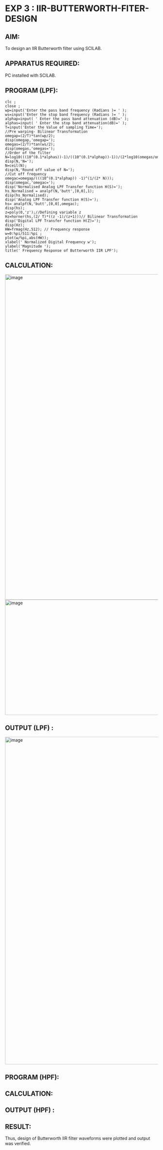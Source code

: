 # EXP 3 : IIR-BUTTERWORTH-FITER-DESIGN

## AIM: 

 To design an IIR Butterworth filter  using SCILAB. 

## APPARATUS REQUIRED: 
PC installed with SCILAB. 

## PROGRAM (LPF): 
~~~
clc ;
close ;
wp=input('Enter the pass band frequency (Radians )= ' );
ws=input('Enter the stop band frequency (Radians )= ' );
alphap=input( ' Enter the pass band attenuation (dB)=' );
alphas=input( ' Enter the stop band attenuation(dB)=' );
T=input('Enter the Value of sampling Time=');
//Pre warping- Bilinear Transformation
omegap=(2/T)*tan(wp/2);
disp(omegap,'omegap=');
omegas=(2/T)*tan(ws/2);
disp(omegas,'omegas=');
//Order of the filter
N=log10(((10^(0.1*alphas))-1)/((10^(0.1*alphap))-1))/(2*log10(omegas/omegap));
disp(N,'N=');
N=ceil(N);
disp(N,'Round off value of N=');
//Cut off frequency
omegac=omegap/(((10^(0.1*alphap)) -1)^(1/(2* N)));
disp(omegac,'omegac=');
disp('Normalised Analog LPF Transfer function H(S)=');
hs_Normalised = analpf(N,'butt',[0,0],1);
disp(hs_Normalised);
disp('Analog LPF Transfer function H(S)=');
hs= analpf(N,'butt',[0,0],omegac);
disp(hs);
z=poly(0,'z');//Defining variable z
Hz=horner(hs,(2/ T)*((z -1)/(z+1)))// Bilinear Transformation
disp('Digital LPF Transfer function H(Z)=');
disp(Hz);
HW=frmag(Hz,512); // Frequency response
w=0:%pi/511:%pi ;
plot(w/%pi,abs(HW));
xlabel(' Normalized Digital Frequency w');
ylabel('Magnitude ');
title(' Frequency Response of Butterworth IIR LPF');

~~~
## CALCULATION:
<img width="1919" height="1072" alt="image" src="https://github.com/user-attachments/assets/38ba0688-4b17-4fcf-b84d-86c7685a2062" />
<img width="1919" height="380" alt="image" src="https://github.com/user-attachments/assets/15aa2044-b758-4bc1-acbf-0ed8d0f0e5b4" />


## OUTPUT (LPF) : 
<img width="1919" height="1079" alt="image" src="https://github.com/user-attachments/assets/0cfffad8-42a6-4bf3-9e99-46002e83534a" />


## PROGRAM (HPF): 

## CALCULATION:
## OUTPUT (HPF) : 


## RESULT: 
Thus, design of Butterworth IIR filter waveforms were plotted and output was
verified.
